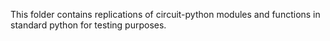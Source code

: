 This folder contains replications of circuit-python modules and functions in standard python for testing purposes.